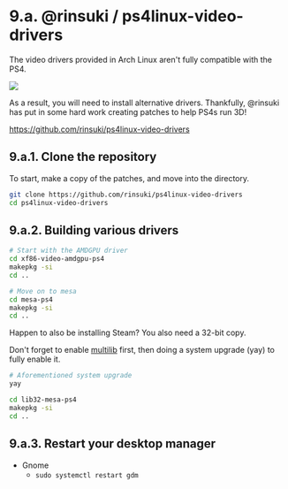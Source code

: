 # 9.a. @rinsuki / ps4linux-video-drivers

The video drivers provided in Arch Linux aren't fully compatible with the PS4.

![](./broken-drivers.jpg)

As a result, you will need to install alternative drivers.
Thankfully, @rinsuki has put in some hard work creating patches to help PS4s run 3D!

https://github.com/rinsuki/ps4linux-video-drivers

## 9.a.1. Clone the repository

To start, make a copy of the patches, and move into the directory.

```bash
git clone https://github.com/rinsuki/ps4linux-video-drivers
cd ps4linux-video-drivers
```

## 9.a.2. Building various drivers

```bash
# Start with the AMDGPU driver
cd xf86-video-amdgpu-ps4
makepkg -si
cd ..

# Move on to mesa
cd mesa-ps4
makepkg -si
cd ..
```

Happen to also be installing Steam?
You also need a 32-bit copy.

Don't forget to enable [multilib](https://wiki.archlinux.org/title/official_repositories#Enabling_multilib) first, then doing a system upgrade (yay) to fully enable it.

```bash
# Aforementioned system upgrade
yay

cd lib32-mesa-ps4
makepkg -si
cd ..
```

## 9.a.3. Restart your desktop manager

- Gnome
    - `sudo systemctl restart gdm`
